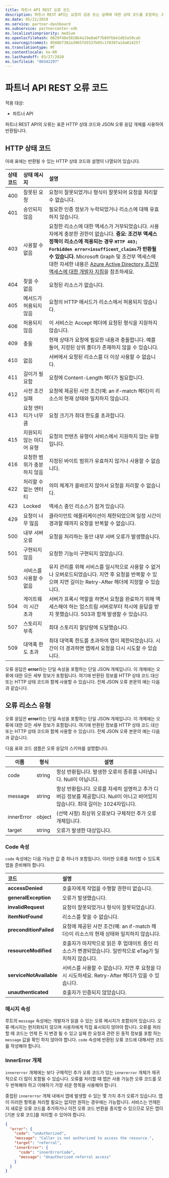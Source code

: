 ```yaml
---
title: 파트너 API REST 오류 코드
description: 파트너 REST API는 요청의 성공 또는 실패에 대한 상태 코드를 포함하는 JSON 개체를 반환합니다.
ms.date: 05/21/2019
ms.service: partner-dashboard
ms.subservice: partnercenter-sdk
ms.localizationpriority: medium
ms.openlocfilehash: 0829f48e5028b4a19e8a6f7b89fbb41d83a50cab
ms.sourcegitcommit: 0508b7302a3965fd5537b05c1f0397a1da014257
ms.translationtype: MT
ms.contentlocale: ko-KR
ms.lasthandoff: 03/27/2020
ms.locfileid: "80342297"
---
```

# <a name="partner-api-rest-error-codes"></a>파트너 API REST 오류 코드

적용 대상:

- 파트너 API

파트너 REST API의 오류는 표준 HTTP 상태 코드와 JSON 오류 응답 개체를 사용하여 반환됩니다.

## <a name="http-status-codes"></a>HTTP 상태 코드

아래 표에는 반환될 수 있는 HTTP 상태 코드와 설명이 나열되어 있습니다.

| 상태 코드 | 상태 메시지                  | 설명                                                                                                                            |
|:------------|:--------------------------------|:---------------------------------------------------------------------------------------------------------------------------------------|
| 400         | 잘못된 요청                     | 요청이 잘못되었거나 형식이 잘못되어 요청을 처리할 수 없습니다.                                                                       |
| 401         | 승인되지 않음                    | 필요한 인증 정보가 누락되었거나 리소스에 대해 유효하지 않습니다.                                                   |
| 403         | 사용할 수 없음                       | 요청한 리소스에 대한 액세스가 거부되었습니다. 사용자에게 충분한 권한이 없습니다. **중요: 조건부 액세스 정책이 리소스에 적용되는 경우 `HTTP 403; Forbidden error=insufficent_claims`가 반환될 수 있습니다.** Microsoft Graph 및 조건부 액세스에 대한 자세한 내용은 [Azure Active Directory 조건부 액세스에 대한 개발자 지침](https://docs.microsoft.com/azure/active-directory/develop/active-directory-conditional-access-developer)을 참조하세요.  |
| 404         | 찾을 수 없음                       | 요청된 리소스가 없습니다.                                                                                                  |
| 405         | 메서드가 허용되지 않음              | 요청의 HTTP 메서드가 리소스에서 허용되지 않습니다.                                                                         |
| 406         | 허용되지 않음                  | 이 서비스는 Accept 헤더에 요청된 형식을 지원하지 않습니다.                                                                |
| 409         | 충돌                        | 현재 상태가 요청에 필요한 내용과 충돌합니다. 예를 들어, 지정된 상위 폴더가 존재하지 않을 수 있습니다.                   |
| 410         | 없음                            | 서버에서 요청된 리소스를 더 이상 사용할 수 없습니다.                                               |
| 411         | 길이가 필요함                 | 요청에 Content-Length 헤더가 필요합니다.                                                                                    |
| 412         | 사전 조건 실패             | 요청에 제공된 사전 조건(예: an if-match 헤더)이 리소스의 현재 상태와 일치하지 않습니다.                       |
| 413         | 요청 엔터티가 너무 큼        | 요청 크기가 최대 한도를 초과합니다.                                                                                            |
| 415         | 지원되지 않는 미디어 유형          | 요청의 컨텐츠 유형이 서비스에서 지원하지 않는 유형입니다.                                                      |
| 416         | 요청한 범위가 충분하지 않음 | 지정된 바이트 범위가 유효하지 않거나 사용할 수 없습니다.                                                                                    |
| 422         | 처리할 수 없는 엔터티            | 의미 체계가 올바르지 않아서 요청을 처리할 수 없습니다.                                                                        |
| 423         | Locked                          | 액세스 중인 리소스가 잠겨 있습니다.                                                                                          |
| 429         | 요청이 너무 많음               | 클라이언트 애플리케이션이 제한되었으며 일정 시간이 경과할 때까지 요청을 반복할 수 없습니다.                |
| 500         | 내부 서버 오류           | 요청을 처리하는 동안 내부 서버 오류가 발생했습니다.                                                                       |
| 501         | 구현되지 않음                 | 요청한 기능이 구현되지 않았습니다.                                                                                               |
| 503         | 서비스를 사용할 수 없음             | 유지 관리를 위해 서비스를 일시적으로 사용할 수 없거나 오버로드되었습니다. 지연 후 요청을 반복할 수 있으며 지연 길이는 Retry-After 헤더에 지정할 수 있습니다.|
| 504         | 게이트웨이 시간 초과                 | 서버가 프록시 역할을 하면서 요청을 완료하기 위해 액세스해야 하는 업스트림 서버로부터 적시에 응답을 받지 못했습니다. 503과 함께 발생할 수 있습니다. |
| 507         | 스토리지 부족            | 최대 스토리지 할당량에 도달했습니다.                                                                                            |
| 509         | 대역폭 한도 초과        | 최대 대역폭 한도를 초과하여 앱이 제한되었습니다. 시간이 더 경과하면 앱에서 요청을 다시 시도할 수 있습니다. |

오류 응답은 **error**라는 단일 속성을 포함하는 단일 JSON 개체입니다. 이 개체에는 오류에 대한 모든 세부 정보가 포함됩니다. 여기에 반환된 정보를 HTTP 상태 코드 대신 또는 HTTP 상태 코드와 함께 사용할 수 있습니다. 전체 JSON 오류 본문의 예는 다음과 같습니다.

## <a name="error-resource-type"></a>오류 리소스 유형

오류 응답은 **error**라는 단일 속성을 포함하는 단일 JSON 개체입니다. 이 개체에는 오류에 대한 모든 세부 정보가 포함됩니다. 여기에 반환된 정보를 HTTP 상태 코드 대신 또는 HTTP 상태 코드와 함께 사용할 수 있습니다. 전체 JSON 오류 본문의 예는 다음과 같습니다.

다음 표와 코드 샘플은 오류 응답의 스키마를 설명합니다.

| 이름        | 형식   | 설명                                                                                    |
|-------------|--------|------------------------------------------------------------------------------------------------|
| code        | string | 항상 반환됩니다. 발생한 오류의 종류를 나타냅니다. Null이 아닙니다.                          |
| message | string | 항상 반환됩니다. 오류를 자세히 설명하고 추가 디버깅 정보를 제공합니다. Null이 아니고 비어있지 않습니다. 최대 길이는 1024자입니다. |
| innerError        | object  | (선택 사항) 최상위 오류보다 구체적인 추가 오류 개체입니다.                                   |
| target      | string | 오류가 발생한 대상입니다.                                                      |

### <a name="code-property"></a>Code 속성

`code` 속성에는 다음 가능한 값 중 하나가 포함됩니다. 이러한 오류를 처리할 수 있도록 앱을 준비해야 합니다.

| 코드                      | 설명
|:--------------------------|:--------------
| **accessDenied**          | 호출자에게 작업을 수행할 권한이 없습니다.
| **generalException**      | 오류가 발생했습니다.
| **invalidRequest**        | 요청이 잘못되었거나 형식이 잘못되었습니다.
| **itemNotFound**          | 리소스를 찾을 수 없습니다.
|**preconditionFailed**     | 요청에 제공된 사전 조건(예: an if-match 헤더)이 리소스의 현재 상태와 일치하지 않습니다.
| **resourceModified**      | 호출자가 마지막으로 읽은 후 업데이트 중인 리소스가 변경되었습니다. 일반적으로 eTag가 일치하지 않습니다.
| **serviceNotAvailable**   | 서비스를 사용할 수 없습니다. 지연 후 요청을 다시 시도하세요. Retry-After 헤더가 있을 수 있습니다.
| **unauthenticated**       | 호출자가 인증되지 않았습니다.

### <a name="message-property"></a>메시지 속성

루트의 `message` 속성에는 개발자가 읽을 수 있는 오류 메시지가 포함되어 있습니다. 오류 메시지는 현지화되지 않으며 사용자에게 직접 표시되지 않아야 합니다. 오류를 처리할 때 코드는 언제 든 지 변경 될 수 있고 실패 한 요청과 관련 된 동적 정보를 포함 하는 `message` 값을 확인 하지 않아야 합니다. `code` 속성에 반환된 오류 코드에 대해서만 코드를 작성해야 합니다.

### <a name="innererror-object"></a>InnerError 개체

`innererror` 개체에는 보다 구체적인 추가 오류 코드가 있는 `innererror` 개체가 재귀적으로 더 많이 포함될 수 있습니다. 오류를 처리할 때 앱은 사용 가능한 오류 코드를 모두 반복해야 하고 이해하기 가장 쉬운 항목을 사용해야 합니다.

중첩된 `innererror` 개체 내에서 앱에 발생할 수 있는 몇 가지 추가 오류가 있습니다. 앱이 이러한 항목을 처리할 필요는 없지만 원하는 경우에는 가능합니다. 서비스는 언제든지 새로운 오류 코드를 추가하거나 이전 오류 코드 반환을 중지할 수 있으므로 모든 앱이 [기본 오류 코드]를 처리할 수 있어야 합니다.

```json
{
  "error": {
    "code": "unAuthorized",
    "message": "Caller is not authorized to access the resource.",
    "target": "referral",
    "innerError": {
      "code": "innerErrorCode",
      "message": "Unauthorized referral access"
    }
  }
}
```
